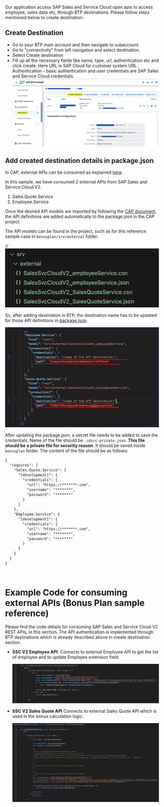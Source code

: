 Our application access SAP Sales and Service Cloud open apis to access employee, sales data etc, through BTP destinations. Please follow steps mentioned below to create destination:

## Create Destination

* Go to your BTP main account and then navigate to subaccount
* Go to "connectivity" from left navigation and select destination.
* Select Create destination 
* Fill up all the necessary fields like name, type, url, authentication etc and click create.
Here URL is SAP Cloud for customer system URL , Authentication - basic authentication and user credentials are SAP Sales and Service Cloud credentials.
![Create destination ](../Images/create-destination.png "Create destination")

## Add created destination details in package.json
In CAP, external APIs can be consumed as explained [here](https://cap.cloud.sap/docs/guides/using-services). 

In this sample, we have consumed 2 external APIs from SAP Sales and Service Cloud V2.

1. Sales.Quote.Service
2. Employee.Service

Once the desired API models are imported by  following the [CAP document](https://cap.cloud.sap/docs/guides/using-services), the API definitions are added automatically to the package.json in the CAP project.

The API models can be found in the project, such as for this reference sample case in  `bonusplan/srv/external` folder.

// ![API Models](../Images/api-models.png "API Models")

So, after adding destination in BTP, the destination name has to be updated for those API definitions in [package.json](../bonusplan/package.json#L90-L108).

![Destination in package.json ](../Images/updated-destination-in-package-json.png "Destination in package.json")

After updating the package.json, a secret file needs to be added to save the credentials. Name of the file should be `.cdsrc-private.json`. **This file should be a private file for security reason**. It should be saved inside `bonusplan` folder. The content of the file should be as follows:
```
{
  "requires": {
    "Sales.Quote.Service": {
      "[development]": {
        "credentials": {
          "url": "https://*******.com",
          "username": "*******",
          "password": "*******"
        }
      }
    },
    "Employee.Service": {
      "[development]": {
        "credentials": {
          "url": "https://*******.com",
          "username": "*******",
          "password": "*******"
        }
      }
    }
  }
}
```
<br>

# Example Code for consuming external APIs (Bonus Plan sample reference)
Please find the code details for consuming SAP Sales and Service Cloud V2 REST APIs, in this section. The API authentication is implemented through BTP destinations which is already described above in create destination section.

* **SSC V2 Employee API**:  Connects to external Employee API to get the list of employee and to update Employee extension field.

    ![app directory ](../Images/codeStructure/sscv2EmployeeApi.png "app directory")
    
* **SSC V2 Sales Quote API** Connects to external Sales Quote API which is used in the bonus calculation logic.

    ![app directory ](../Images/codeStructure/sscv2SalesQuoteApi.png "app directory")
    
